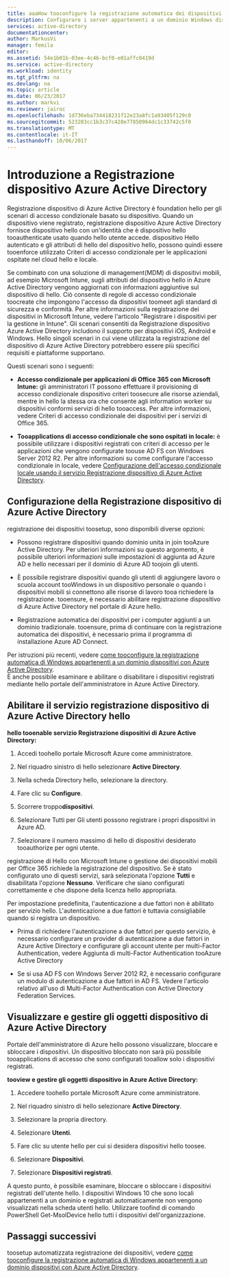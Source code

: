 ```yaml
---
title: aaaHow tooconfigure la registrazione automatica dei dispositivi appartenenti a un dominio di Windows con Azure Active Directory | Documenti Microsoft
description: Configurare i server appartenenti a un dominio Windows dispositivi tooregister automatico e invisibile con Azure Active Directory.
services: active-directory
documentationcenter: 
author: MarkusVi
manager: femila
editor: 
ms.assetid: 54e1b01b-03ee-4c46-bcf0-e01affc0419d
ms.service: active-directory
ms.workload: identity
ms.tgt_pltfrm: na
ms.devlang: na
ms.topic: article
ms.date: 06/23/2017
ms.author: markvi
ms.reviewer: jairoc
ms.openlocfilehash: 1d736eba734418231f12e23a8fc1a93405f129c0
ms.sourcegitcommit: 523283cc1b3c37c428e77850964dc1c33742c5f0
ms.translationtype: MT
ms.contentlocale: it-IT
ms.lasthandoff: 10/06/2017
---
```

# <a name="get-started-with-azure-active-directory-device-registration"></a>Introduzione a Registrazione dispositivo Azure Active Directory

Registrazione dispositivo di Azure Active Directory è foundation hello per gli scenari di accesso condizionale basato su dispositivo. Quando un dispositivo viene registrato, registrazione dispositivo Azure Active Directory fornisce dispositivo hello con un'identità che è dispositivo hello tooauthenticate usato quando hello utente accede. dispositivo Hello autenticato e gli attributi di hello del dispositivo hello, possono quindi essere tooenforce utilizzato Criteri di accesso condizionale per le applicazioni ospitate nel cloud hello e locale.

Se combinato con una soluzione di management(MDM) di dispositivi mobili, ad esempio Microsoft Intune, sugli attributi del dispositivo hello in Azure Active Directory vengono aggiornati con informazioni aggiuntive sul dispositivo di hello. Ciò consente di regole di accesso condizionale toocreate che impongono l'accesso da dispositivi toomeet agli standard di sicurezza e conformità. Per altre informazioni sulla registrazione dei dispositivi in Microsoft Intune, vedere l'articolo "Registrare i dispositivi per la gestione in Intune".
Gli scenari consentiti da Registrazione dispositivo Azure Active Directory includono il supporto per dispositivi iOS, Android e Windows. Hello singoli scenari in cui viene utilizzata la registrazione del dispositivo di Azure Active Directory potrebbero essere più specifici requisiti e piattaforme supportano. 

Questi scenari sono i seguenti:

- **Accesso condizionale per applicazioni di Office 365 con Microsoft Intune:** gli amministratori IT possono effettuare il provisioning di accesso condizionale dispositivo criteri toosecure alle risorse aziendali, mentre in hello la stessa ora che consente agli information worker su dispositivi conformi servizi di hello tooaccess. Per altre informazioni, vedere Criteri di accesso condizionale dei dispositivi per i servizi di Office 365.

- **Tooapplications di accesso condizionale che sono ospitati in locale:** è possibile utilizzare i dispositivi registrati con criteri di accesso per le applicazioni che vengono configurate toouse AD FS con Windows Server 2012 R2. Per altre informazioni su come configurare l'accesso condizionale in locale, vedere [Configurazione dell'accesso condizionale locale usando il servizio Registrazione dispositivo di Azure Active Directory](active-directory-device-registration-on-premises-setup.md).

## <a name="setting-up-azure-active-directory-device-registration"></a>Configurazione della Registrazione dispositivo di Azure Active Directory

registrazione dei dispositivi toosetup, sono disponibili diverse opzioni:

- Possono registrare dispositivi quando dominio unita in join tooAzure Active Directory. Per ulteriori informazioni su questo argomento, è possibile ulteriori informazioni sulle impostazioni di aggiunta ad Azure AD e hello necessari per il dominio di Azure AD toojoin gli utenti.

- È possibile registrare dispositivi quando gli utenti di aggiungere lavoro o scuola account tooWindows in un dispositivo personale o quando i dispositivi mobili si connettono alle risorse di lavoro tooa richiedere la registrazione. tooensure, è necessario abilitare registrazione dispositivo di Azure Active Directory nel portale di Azure hello. 

- Registrazione automatica dei dispositivi per i computer aggiunti a un dominio tradizionale. tooensure, prima di continuare con la registrazione automatica dei dispositivi, è necessario prima il programma di installazione Azure AD Connect.

Per istruzioni più recenti, vedere [come tooconfigure la registrazione automatica di Windows appartenenti a un dominio dispositivi con Azure Active Directory](active-directory-conditional-access-automatic-device-registration-setup.md).  
È anche possibile esaminare e abilitare o disabilitare i dispositivi registrati mediante hello portale dell'amministratore in Azure Active Directory.

## <a name="enable-hello-azure-active-directory-device-registration-service"></a>Abilitare il servizio registrazione dispositivo di Azure Active Directory hello

**hello tooenable servizio Registrazione dispositivi di Azure Active Directory:**

1.  Accedi toohello portale Microsoft Azure come amministratore.

2.  Nel riquadro sinistro di hello selezionare **Active Directory**.

3.  Nella scheda Directory hello, selezionare la directory.

4.  Fare clic su **Configure**.

5.  Scorrere troppo**dispositivi**.

6.  Selezionare Tutti per Gli utenti possono registrare i propri dispositivi in Azure AD.

7.  Selezionare il numero massimo di hello di dispositivi desiderato tooauthorize per ogni utente.

registrazione di Hello con Microsoft Intune o gestione dei dispositivi mobili per Office 365 richiede la registrazione del dispositivo. Se è stato configurato uno di questi servizi, sarà selezionata l'opzione **Tutti** e disabilitata l'opzione **Nessuno**. Verificare che siano configurati correttamente e che dispone della licenza hello appropriata.

Per impostazione predefinita, l'autenticazione a due fattori non è abilitato per servizio hello. L'autenticazione a due fattori è tuttavia consigliabile quando si registra un dispositivo.

- Prima di richiedere l'autenticazione a due fattori per questo servizio, è necessario configurare un provider di autenticazione a due fattori in Azure Active Directory e configurare gli account utente per multi-Factor Authentication, vedere Aggiunta di multi-Factor Authentication tooAzure Active Directory

- Se si usa AD FS con Windows Server 2012 R2, è necessario configurare un modulo di autenticazione a due fattori in AD FS. Vedere l'articolo relativo all'uso di Multi-Factor Authentication con Active Directory Federation Services.

## <a name="view-and-manage-device-objects-in-azure-active-directory"></a>Visualizzare e gestire gli oggetti dispositivo di Azure Active Directory

Portale dell'amministratore di Azure hello possono visualizzare, bloccare e sbloccare i dispositivi. Un dispositivo bloccato non sarà più possibile tooapplications di accesso che sono configurati tooallow solo i dispositivi registrati.

**tooview e gestire gli oggetti dispositivo in Azure Active Directory:**
 
1.  Accedere toohello portale Microsoft Azure come amministratore.

2.  Nel riquadro sinistro di hello selezionare **Active Directory**.

3.  Selezionare la propria directory.

4.  Selezionare **Utenti**. 

5.  Fare clic su utente hello per cui si desidera dispositivi hello toosee.

6.  Selezionare **Dispositivi**.

7.  Selezionare **Dispositivi registrati**.

A questo punto, è possibile esaminare, bloccare o sbloccare i dispositivi registrati dell'utente hello.
I dispositivi Windows 10 che sono locali appartenenti a un dominio e registrati automaticamente non vengono visualizzati nella scheda utenti hello. Utilizzare toofind di comando PowerShell Get-MsolDevice hello tutti i dispositivi dell'organizzazione. 


## <a name="next-steps"></a>Passaggi successivi

toosetup automatizzata registrazione dei dispositivi, vedere [come tooconfigure la registrazione automatica di Windows appartenenti a un dominio dispositivi con Azure Active Directory](active-directory-conditional-access-automatic-device-registration-setup.md).


